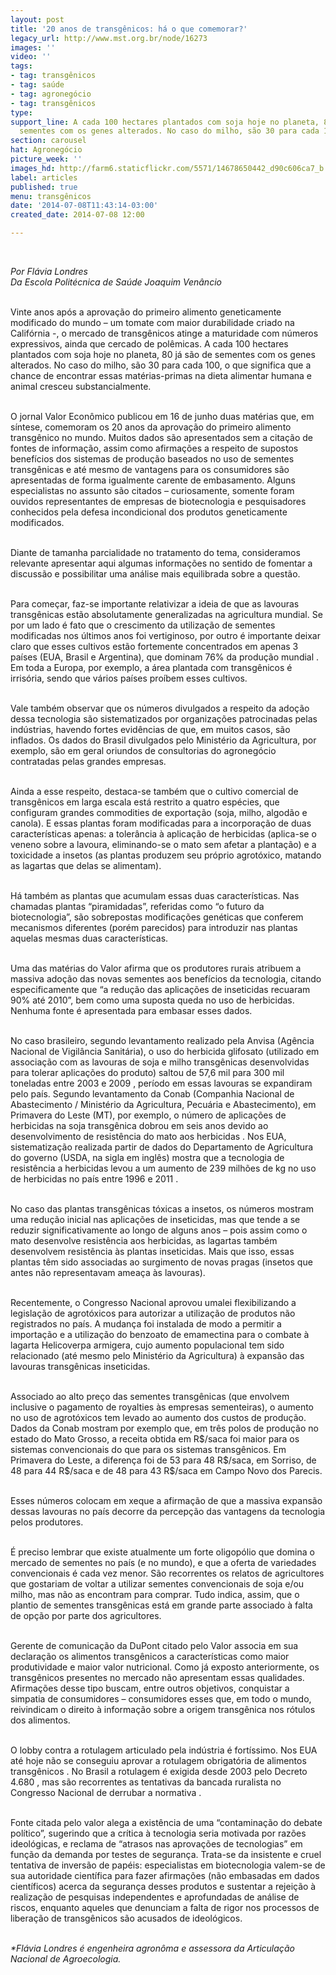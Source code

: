 ```yaml
---
layout: post
title: '20 anos de transgênicos: há o que comemorar?'
legacy_url: http://www.mst.org.br/node/16273
images: ''
video: ''
tags:
- tag: transgênicos
- tag: saúde
- tag: agronegócio
- tag: transgênicos
type: 
support_line: A cada 100 hectares plantados com soja hoje no planeta, 80 já são de
  sementes com os genes alterados. No caso do milho, são 30 para cada 100.
section: carousel
hat: Agronegócio
picture_week: ''
images_hd: http://farm6.staticflickr.com/5571/14678650442_d90c606ca7_b.jpg
label: articles
published: true
menu: transgênicos
date: '2014-07-08T11:43:14-03:00'
created_date: 2014-07-08 12:00

---
```

<p>&nbsp;</p><p><em>Por Flávia Londres</em><br><em>Da Escola Politécnica de Saúde Joaquim Venâncio</em></p><p><br>Vinte anos após a aprovação do primeiro alimento geneticamente modificado do mundo – um tomate com maior durabilidade criado na Califórnia -, o mercado de transgênicos atinge a maturidade com números expressivos, ainda que cercado de polêmicas. A cada 100 hectares plantados com soja hoje no planeta, 80 já são de sementes com os genes alterados. No caso do milho, são 30 para cada 100, o que significa que a chance de encontrar essas matérias-primas na dieta alimentar humana e animal cresceu substancialmente.</p><p><br>O jornal Valor Econômico publicou em 16 de junho duas matérias que, em síntese, comemoram os 20 anos da aprovação do primeiro alimento transgênico no mundo. Muitos dados são apresentados sem a citação de fontes de informação, assim como afirmações a respeito de supostos benefícios dos sistemas de produção baseados no uso de sementes transgênicas e até mesmo de vantagens para os consumidores são apresentadas de forma igualmente carente de embasamento. Alguns especialistas no assunto são citados – curiosamente, somente foram ouvidos representantes de empresas de biotecnologia e pesquisadores conhecidos pela defesa incondicional dos produtos geneticamente modificados.</p><p><br>Diante de tamanha parcialidade no tratamento do tema, consideramos relevante apresentar aqui algumas informações no sentido de fomentar a discussão e possibilitar uma análise mais equilibrada sobre a questão.</p><p><br>Para começar, faz-se importante relativizar a ideia de que as lavouras transgênicas estão absolutamente generalizadas na agricultura mundial. Se por um lado é fato que o crescimento da utilização de sementes modificadas nos últimos anos foi vertiginoso, por outro é importante deixar claro que esses cultivos estão fortemente concentrados em apenas 3 países (EUA, Brasil e Argentina), que dominam 76% da produção mundial . Em toda a Europa, por exemplo, a área plantada com transgênicos é irrisória, sendo que vários países proíbem esses cultivos.</p><p><br>Vale também observar que os números divulgados a respeito da adoção dessa tecnologia são sistematizados por organizações patrocinadas pelas indústrias, havendo fortes evidências de que, em muitos casos, são inflados. Os dados do Brasil divulgados pelo Ministério da Agricultura, por exemplo, são em geral oriundos de consultorias do agronegócio contratadas pelas grandes empresas.</p><p><br>Ainda a esse respeito, destaca-se também que o cultivo comercial de transgênicos em larga escala está restrito a quatro espécies, que configuram grandes commodities de exportação (soja, milho, algodão e canola). E essas plantas foram modificadas para a incorporação de duas características apenas: a tolerância à aplicação de herbicidas (aplica-se o veneno sobre a lavoura, eliminando-se o mato sem afetar a plantação) e a toxicidade a insetos (as plantas produzem seu próprio agrotóxico, matando as lagartas que delas se alimentam).</p><p><br>Há também as plantas que acumulam essas duas características. Nas chamadas plantas “piramidadas”, referidas como “o futuro da biotecnologia”, são sobrepostas modificações genéticas que conferem mecanismos diferentes (porém parecidos) para introduzir nas plantas aquelas mesmas duas características.</p><p><br>Uma das matérias do Valor afirma que os produtores rurais atribuem a massiva adoção das novas sementes aos benefícios da tecnologia, citando especificamente que “a redução das aplicações de inseticidas recuaram 90% até 2010”, bem como uma suposta queda no uso de herbicidas. Nenhuma fonte é apresentada para embasar esses dados.</p><p><br>No caso brasileiro, segundo levantamento realizado pela Anvisa (Agência Nacional de Vigilância Sanitária), o uso do herbicida glifosato (utilizado em associação com as lavouras de soja e milho transgênicas desenvolvidas para tolerar aplicações do produto) saltou de 57,6 mil para 300 mil toneladas entre 2003 e 2009 , período em essas lavouras se expandiram pelo país. Segundo levantamento da Conab (Companhia Nacional de Abastecimento / Ministério da Agricultura, Pecuária e Abastecimento), em Primavera do Leste (MT), por exemplo, o número de aplicações de herbicidas na soja transgênica dobrou em seis anos devido ao desenvolvimento de resistência do mato aos herbicidas . Nos EUA, sistematização realizada partir de dados do Departamento de Agricultura do governo (USDA, na sigla em inglês) mostra que a tecnologia de resistência a herbicidas levou a um aumento de 239 milhões de kg no uso de herbicidas no país entre 1996 e 2011 .</p><p><br>No caso das plantas transgênicas tóxicas a insetos, os números mostram uma redução inicial nas aplicações de inseticidas, mas que tende a se reduzir significativamente ao longo de alguns anos – pois assim como o mato desenvolve resistência aos herbicidas, as lagartas também desenvolvem resistência às plantas inseticidas. Mais que isso, essas plantas têm sido associadas ao surgimento de novas pragas (insetos que antes não representavam ameaça às lavouras).</p><p><br>Recentemente, o Congresso Nacional aprovou umalei flexibilizando a legislação de agrotóxicos para autorizar a utilização de produtos não registrados no país. A mudança foi instalada de modo a permitir a importação e a utilização do benzoato de emamectina para o combate à lagarta Helicoverpa armigera, cujo aumento populacional tem sido relacionado (até mesmo pelo Ministério da Agricultura) à expansão das lavouras transgênicas inseticidas.</p><p><br>Associado ao alto preço das sementes transgênicas (que envolvem inclusive o pagamento de royalties às empresas sementeiras), o aumento no uso de agrotóxicos tem levado ao aumento dos custos de produção. Dados da Conab mostram por exemplo que, em três polos de produção no estado do Mato Grosso, a receita obtida em R$/saca foi maior para os sistemas convencionais do que para os sistemas transgênicos. Em Primavera do Leste, a diferença foi de 53 para 48 R$/saca, em Sorriso, de 48 para 44 R$/saca e de 48 para 43 R$/saca em Campo Novo dos Parecis.</p><p><br>Esses números colocam em xeque a afirmação de que a massiva expansão dessas lavouras no país decorre da percepção das vantagens da tecnologia pelos produtores.</p><p><br>É preciso lembrar que existe atualmente um forte oligopólio que domina o mercado de sementes no país (e no mundo), e que a oferta de variedades convencionais é cada vez menor. São recorrentes os relatos de agricultores que gostariam de voltar a utilizar sementes convencionais de soja e/ou milho, mas não as encontram para comprar. Tudo indica, assim, que o plantio de sementes transgênicas está em grande parte associado à falta de opção por parte dos agricultores.</p><p><br>Gerente de comunicação da DuPont citado pelo Valor associa em sua declaração os alimentos transgênicos a características como maior produtividade e maior valor nutricional. Como já exposto anteriormente, os transgênicos presentes no mercado não apresentam essas qualidades. Afirmações desse tipo buscam, entre outros objetivos, conquistar a simpatia de consumidores – consumidores esses que, em todo o mundo, reivindicam o direito à informação sobre a origem transgênica nos rótulos dos alimentos.</p><p><br>O lobby contra a rotulagem articulado pela indústria é fortíssimo. Nos EUA até hoje não se conseguiu aprovar a rotulagem obrigatória de alimentos transgênicos . No Brasil a rotulagem é exigida desde 2003 pelo Decreto 4.680 , mas são recorrentes as tentativas da bancada ruralista no Congresso Nacional de derrubar a normativa .</p><p><br>Fonte citada pelo valor alega a existência de uma “contaminação do debate político”, sugerindo que a crítica à tecnologia seria motivada por razões ideológicas, e reclama de “atrasos nas aprovações de tecnologias” em função da demanda por testes de segurança. Trata-se da insistente e cruel tentativa de inversão de papéis: especialistas em biotecnologia valem-se de sua autoridade científica para fazer afirmações (não embasadas em dados científicos) acerca da segurança desses produtos e sustentar a rejeição à realização de pesquisas independentes e aprofundadas de análise de riscos, enquanto aqueles que denunciam a falta de rigor nos processos de liberação de transgênicos são acusados de ideológicos.</p><p><br><em>*Flávia Londres é engenheira agronôma e assessora da Articulação Nacional de Agroecologia.<br></em></p><p>&nbsp;</p>
